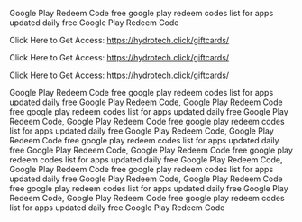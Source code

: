 Google Play Redeem Code free google play redeem codes list for apps updated daily free Google Play Redeem Code

Click Here to Get Access: https://hydrotech.click/giftcards/

Click Here to Get Access: https://hydrotech.click/giftcards/

Click Here to Get Access: https://hydrotech.click/giftcards/

Google Play Redeem Code free google play redeem codes list for apps updated daily free Google Play Redeem Code, Google Play Redeem Code free google play redeem codes list for apps updated daily free Google Play Redeem Code, Google Play Redeem Code free google play redeem codes list for apps updated daily free Google Play Redeem Code, Google Play Redeem Code free google play redeem codes list for apps updated daily free Google Play Redeem Code, Google Play Redeem Code free google play redeem codes list for apps updated daily free Google Play Redeem Code, Google Play Redeem Code free google play redeem codes list for apps updated daily free Google Play Redeem Code, Google Play Redeem Code free google play redeem codes list for apps updated daily free Google Play Redeem Code, Google Play Redeem Code free google play redeem codes list for apps updated daily free Google Play Redeem Code
